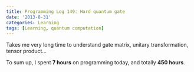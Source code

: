 ```yaml
---
title: Programming Log 149: Hard quantum gate
date: '2013-8-31'
categories: Learning
tags: [Learning, quantum computation]
---
```


Takes me very long time to understand gate matrix, unitary transformation, tensor product...

To sum up, I spent **7 hours** on programming today, and totally **450 hours**. 